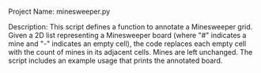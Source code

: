 Project Name: minesweeper.py

Description:
This script defines a function to annotate a Minesweeper grid. Given a 2D list representing a Minesweeper board (where "#" indicates a mine and "-" indicates an empty cell), the code replaces each empty cell with the count of mines in its adjacent cells.
Mines are left unchanged. The script includes an example usage that prints the annotated board.
